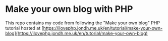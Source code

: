# Make your own blog with PHP

This repo contains my code from following the "Make your own blog" PHP tutorial hosted at [https://ilovephp.jondh.me.uk/en/tutorial/make-your-own-blog](https://ilovephp.jondh.me.uk/en/tutorial/make-your-own-blog)